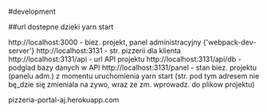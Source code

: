 #development

##url dostepne dzieki yarn start

http://localhost:3000 - biez. projekt, panel administracyjny {'webpack-dev-server'}
http://localhost:3131 - str. pizzerii dla klienta
http://localhost:3131/api - url API projektu
http://localhost:3131/api/db - podglad bazy danych w API
http://localhost:3131/panel - stan biez. projektu (panelu adm.) z momentu uruchomienia yarn start (str. pod tym adresem nie bę_dzie się zmieniala na zywo, wraz ze zm. wprowadz. do plikow projektu)

pizzeria-portal-aj.herokuapp.com